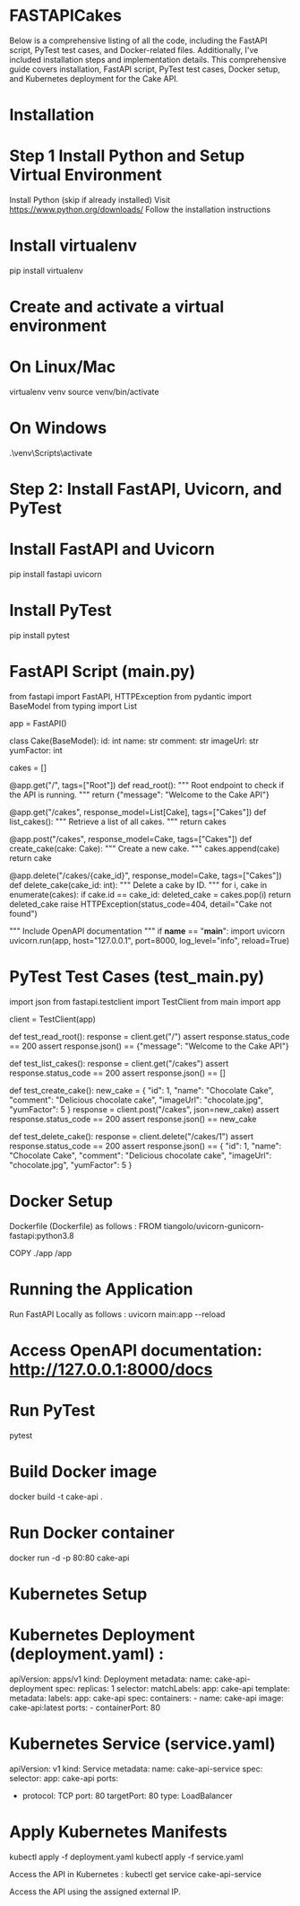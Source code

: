 # FASTAPICakes

Below is a comprehensive listing of all the code, including the FastAPI script, PyTest test cases, and Docker-related files. Additionally, I've included installation steps and implementation details.
This comprehensive guide covers installation, FastAPI script, PyTest test cases, Docker setup, and Kubernetes deployment for the Cake API.



# Installation
# Step 1 Install Python and Setup Virtual Environment
 Install Python (skip if already installed)
 Visit https://www.python.org/downloads/
 Follow the installation instructions

# Install virtualenv
pip install virtualenv

# Create and activate a virtual environment
# On Linux/Mac
virtualenv venv
source venv/bin/activate

# On Windows
.\venv\Scripts\activate

# Step 2: Install FastAPI, Uvicorn, and PyTest
# Install FastAPI and Uvicorn
pip install fastapi uvicorn

# Install PyTest
pip install pytest

# FastAPI Script (main.py) 
from fastapi import FastAPI, HTTPException
from pydantic import BaseModel
from typing import List

app = FastAPI()

class Cake(BaseModel):
    id: int
    name: str
    comment: str
    imageUrl: str
    yumFactor: int

cakes = []

@app.get("/", tags=["Root"])
def read_root():
    """
    Root endpoint to check if the API is running.
    """
    return {"message": "Welcome to the Cake API"}

@app.get("/cakes", response_model=List[Cake], tags=["Cakes"])
def list_cakes():
    """
    Retrieve a list of all cakes.
    """
    return cakes

@app.post("/cakes", response_model=Cake, tags=["Cakes"])
def create_cake(cake: Cake):
    """
    Create a new cake.
    """
    cakes.append(cake)
    return cake

@app.delete("/cakes/{cake_id}", response_model=Cake, tags=["Cakes"])
def delete_cake(cake_id: int):
    """
    Delete a cake by ID.
    """
    for i, cake in enumerate(cakes):
        if cake.id == cake_id:
            deleted_cake = cakes.pop(i)
            return deleted_cake
    raise HTTPException(status_code=404, detail="Cake not found")

""" 
Include OpenAPI documentation
"""
if __name__ == "__main__":
    import uvicorn
    uvicorn.run(app, host="127.0.0.1", port=8000, log_level="info", reload=True)

# PyTest Test Cases (test_main.py)
import json
from fastapi.testclient import TestClient
from main import app

client = TestClient(app)

def test_read_root():
    response = client.get("/")
    assert response.status_code == 200
    assert response.json() == {"message": "Welcome to the Cake API"}

def test_list_cakes():
    response = client.get("/cakes")
    assert response.status_code == 200
    assert response.json() == []

def test_create_cake():
    new_cake = {
        "id": 1,
        "name": "Chocolate Cake",
        "comment": "Delicious chocolate cake",
        "imageUrl": "chocolate.jpg",
        "yumFactor": 5
    }
    response = client.post("/cakes", json=new_cake)
    assert response.status_code == 200
    assert response.json() == new_cake

def test_delete_cake():
    response = client.delete("/cakes/1")
    assert response.status_code == 200
    assert response.json() == {
        "id": 1,
        "name": "Chocolate Cake",
        "comment": "Delicious chocolate cake",
        "imageUrl": "chocolate.jpg",
        "yumFactor": 5
    }

# Docker Setup
Dockerfile (Dockerfile) as follows :
FROM tiangolo/uvicorn-gunicorn-fastapi:python3.8

COPY ./app /app


# Running the Application
Run FastAPI Locally as follows :
uvicorn main:app --reload


# Access OpenAPI documentation: http://127.0.0.1:8000/docs

# Run PyTest
pytest


# Build Docker image
docker build -t cake-api .

# Run Docker container
docker run -d -p 80:80 cake-api


# Kubernetes Setup
# Kubernetes Deployment (deployment.yaml) :

apiVersion: apps/v1
kind: Deployment
metadata:
  name: cake-api-deployment
spec:
  replicas: 1
  selector:
    matchLabels:
      app: cake-api
  template:
    metadata:
      labels:
        app: cake-api
    spec:
      containers:
      - name: cake-api
        image: cake-api:latest
        ports:
        - containerPort: 80


# Kubernetes Service (service.yaml)
apiVersion: v1
kind: Service
metadata:
  name: cake-api-service
spec:
  selector:
    app: cake-api
  ports:
  - protocol: TCP
    port: 80
    targetPort: 80
  type: LoadBalancer


# Apply Kubernetes Manifests

kubectl apply -f deployment.yaml
kubectl apply -f service.yaml

Access the API in Kubernetes :
kubectl get service cake-api-service

Access the API using the assigned external IP.










